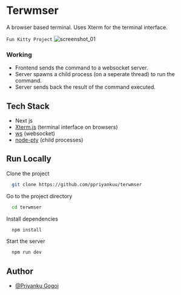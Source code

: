 
# Terwmser
A browser based terminal. Uses Xterm for the terminal interface.

```Fun Kitty Project```
![screenshot_01](https://i.postimg.cc/qM9TZJrL/ss.png)

### Working
- Frontend sends the command to a websocket server.
- Server spawns a child process (on a seperate thread) to run the command.
- Server sends back the result of the command executed.

## Tech Stack
- Next js
- [Xterm.js](https://xtermjs.org/) (terminal interface on browsers)
- [ws](https://www.npmjs.com/package/ws) (websocket)
- [node-pty](https://github.com/ppriyankuu) (child processes)



## Run Locally

Clone the project

```bash
  git clone https://github.com/ppriyankuu/terwmser
```

Go to the project directory

```bash
  cd terwmser
```

Install dependencies

```bash
  npm install
```

Start the server

```bash
  npm run dev
```


## Author
- [@Priyanku Gogoi](https://github.com/ppriyankuu)
